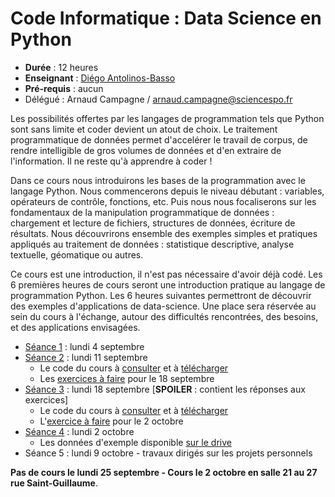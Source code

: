 # Code Informatique : Data Science en Python

- __Durée__ : 12 heures
- __Enseignant__ : [Diégo Antolinos-Basso](mailto:diego.antolinosbasso@sciencespo.fr)
- __Pré-requis__ : aucun
- Délégué : Arnaud Campagne / [arnaud.campagne@sciencespo.fr](mailto:arnaud.campagne@sciencespo.fr)

Les possibilités offertes par les langages de programmation tels que Python sont sans limite et coder devient un atout de choix. Le traitement programmatique de données permet d'accelérer le travail de corpus, de rendre intelligible de gros volumes de données et d'en extraire de l'information. Il ne reste qu'à apprendre à coder !

Dans ce cours nous introduirons les bases de la programmation avec le langage Python. Nous commencerons depuis le niveau débutant : variables, opérateurs de contrôle, fonctions, etc. Puis nous nous focaliserons sur les fondamentaux de la manipulation programmatique de données : chargement et lecture de fichiers, structures de données, écriture de résultats. Nous découvrirons ensemble des exemples simples et pratiques appliqués au traitement de données : statistique descriptive, analyse textuelle, géomatique ou autres.

Ce cours est une introduction, il n'est pas nécessaire d'avoir déjà codé. Les 6 premières heures de cours seront une introduction pratique au langage de programmation Python. Les 6 heures suivantes permettront de découvrir des exemples d'applications de data-science. Une place sera réservée au sein du cours à l'échange, autour des difficultés rencontrées, des besoins, et des applications envisagées.

- [Séance 1](1.md) : lundi 4 septembre
- [Séance 2](2.md) : lundi 11 septembre
    + Le code du cours à [consulter](https://github.com/diegantobass/DataScienceCourse/blob/master/2_code.py) et à [télécharger](2_code.py)
    + Les [exercices à faire](2_exo.md) pour le 18 septembre
- [Séance 3](3.md) : lundi 18 septembre \[__SPOILER__ : contient les réponses aux exercices\]
    + Le code du cours à [consulter](https://github.com/diegantobass/DataScienceCourse/blob/master/3_code.py) et à [télécharger](3_code.py)
    + L'[exercice à faire](3_exo.md) pour le 2 octobre
- [Séance 4](4.md) : lundi 2 octobre
    + Les données d'exemple disponible [sur le drive](https://drive.google.com/drive/folders/0BxhtDlBjuNCHSTdLNXAzSVVkd3M?usp=sharing)
- Séance 5 : lundi 9 octobre - travaux dirigés sur les projets personnels

__Pas de cours le lundi 25 septembre - Cours le 2 octobre en salle 21 au 27 rue Saint-Guillaume__.
